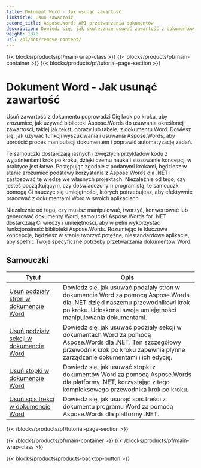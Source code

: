 ```yaml
---
title: Dokument Word - Jak usunąć zawartość
linktitle: Usuń zawartość
second_title: Aspose.Words API przetwarzania dokumentów
description: Dowiedz się, jak skutecznie usuwać zawartość z dokumentów Word za pomocą Aspose.Words dla .NET. Postępuj zgodnie z samouczkami krok po kroku i użyj przykładów kodu C#, aby poznać różne techniki usuwania zawartości.
weight: 1370
url: /pl/net/remove-content/
---
```


{{< blocks/products/pf/main-wrap-class >}}
{{< blocks/products/pf/main-container >}}
{{< blocks/products/pf/tutorial-page-section >}}

# Dokument Word - Jak usunąć zawartość

Usuń zawartość z dokumentu poprowadzi Cię krok po kroku, aby zrozumieć, jak używać biblioteki Aspose.Words do usuwania określonej zawartości, takiej jak tekst, obrazy lub tabele, z dokumentu Word. Dowiesz się, jak używać funkcji wyszukiwania i usuwania Aspose.Words, aby uprościć proces manipulacji dokumentem i poprawić automatyzację zadań.

Te samouczki dostarczają jasnych i zwięzłych przykładów kodu z wyjaśnieniami krok po kroku, dzięki czemu nauka i stosowanie koncepcji w praktyce jest łatwe. Postępując zgodnie z podanymi krokami, będziesz w stanie zrozumieć podstawy korzystania z Aspose.Words dla .NET i zastosować tę wiedzę we własnych projektach. Niezależnie od tego, czy jesteś początkującym, czy doświadczonym programistą, te samouczki pomogą Ci nauczyć się umiejętności, których potrzebujesz, aby efektywnie pracować z dokumentami Word w swoich aplikacjach.

Niezależnie od tego, czy musisz manipulować, tworzyć, konwertować lub generować dokumenty Word, samouczki Aspose.Words for .NET dostarczają Ci wiedzy i umiejętności, aby w pełni wykorzystać funkcjonalność biblioteki Aspose.Words. Rozumiejąc te kluczowe koncepcje, będziesz w stanie tworzyć potężne, niestandardowe aplikacje, aby spełnić Twoje specyficzne potrzeby przetwarzania dokumentów Word.

 ## Samouczki
| Tytuł | Opis |
| --- | --- |
| [Usuń podziały stron w dokumencie Word](./remove-page-breaks/) | Dowiedz się, jak usuwać podziały stron w dokumencie Word za pomocą Aspose.Words dla .NET dzięki naszemu przewodnikowi krok po kroku. Udoskonal swoje umiejętności manipulowania dokumentami. |
| [Usuń podziały sekcji w dokumencie Word](./remove-section-breaks/) | Dowiedz się, jak usuwać podziały sekcji w dokumentach Word za pomocą Aspose.Words dla .NET. Ten szczegółowy przewodnik krok po kroku zapewnia płynne zarządzanie dokumentami i ich edycję.|
| [Usuń stopki w dokumencie Word](./remove-footers/) | Dowiedz się, jak usuwać stopki z dokumentów Word za pomocą Aspose.Words dla platformy .NET, korzystając z tego kompleksowego przewodnika krok po kroku. |
| [Usuń spis treści w dokumencie Word](./remove-table-of-contents/) | Dowiedz się, jak usunąć spis treści z dokumentu programu Word za pomocą Aspose.Words dla platformy .NET. |
{{< /blocks/products/pf/tutorial-page-section >}}

{{< /blocks/products/pf/main-container >}}
{{< /blocks/products/pf/main-wrap-class >}}

{{< blocks/products/products-backtop-button >}}
